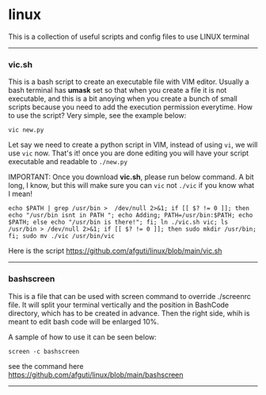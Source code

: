 # linux
This is a collection of useful scripts and config files to use LINUX terminal

---
### vic.sh
This is a bash script to create an executable file with VIM editor. Usually a bash terminal has **umask** set so that when you create a file it is not executable, and this is a bit anoying when you create a bunch of small scripts because you need to add the execution permission everytime.
How to use the script? Very simple, see the example below:

`vic new.py`

Let say we need to create a python script in VIM, instead of using `vi`, we will use `vic` now. That's it! once you are done editing you will have your script executable and readable to `./new.py`

IMPORTANT: Once you download **vic.sh**, please run below command. A bit long, I know, but this will make sure you can `vic` not `./vic` if you know what I mean!

`echo $PATH | grep /usr/bin >  /dev/null 2>&1; if [[ $? != 0 ]]; then echo "/usr/bin isnt in PATH "; echo Adding; PATH=/usr/bin:$PATH; echo $PATH; else echo "/usr/bin is there!"; fi; ln ./vic.sh vic; ls /usr/bin > /dev/null 2>&1; if [[ $? != 0 ]]; then sudo mkdir /usr/bin; fi; sudo mv ./vic /usr/bin/vic`

Here is the script https://github.com/afguti/linux/blob/main/vic.sh

---
### bashscreen
This is a file that can be used with screen command to override ./screenrc file. It will split your terminal vertically and the position in BashCode directory, which has to be created in advance. Then the right side, whih is meant to edit bash code will be enlarged 10%.

A sample of how to use it can be seen below:

`screen -c bashscreen`

see the command here https://github.com/afguti/linux/blob/main/bashscreen

---

